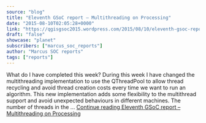 ```yaml
---
source: "blog"
title: "Eleventh GSoC report – Multithreading on Processing"
date: "2015-08-10T02:05:28+0000"
link: "https://qgisgsoc2015.wordpress.com/2015/08/10/eleventh-gsoc-report-multithreading-on-processing/"
draft: "false"
showcase: "planet"
subscribers: ["marcus_soc_reports"]
author: "Marcus SOC reports"
tags: ["reports"]
---
```


What do I have completed this week? During this week I have changed the multithreading implementation to use the QThreadPool to allow thread recycling and avoid thread creation costs every time we want to run an algorithm. This new implementation adds some flexibility to the multithread support and avoid unexpected behaviours in different machines. The number of threads in the &#8230; <a class="more-link" href="https://qgisgsoc2015.wordpress.com/2015/08/10/eleventh-gsoc-report-multithreading-on-processing/">Continue reading <span class="screen-reader-text">Eleventh GSoC report &#8211; Multithreading on&#160;Processing</span></a>
